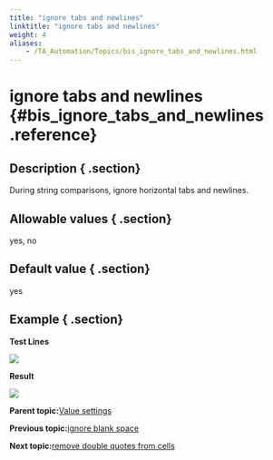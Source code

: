 ```yaml
--- 
title: "ignore tabs and newlines"
linktitle: "ignore tabs and newlines"
weight: 4
aliases: 
    - /TA_Automation/Topics/bis_ignore_tabs_and_newlines.html
---
```

# ignore tabs and newlines {#bis_ignore_tabs_and_newlines .reference}

## Description { .section}

During string comparisons, ignore horizontal tabs and newlines.

## Allowable values { .section}

yes, no

## Default value { .section}

yes

## Example { .section}

**Test Lines**

![](../Images/bis_ignore_tabs_and_newlines_pgm.png)

**Result**

![](../Images/bis_ignore_tabs_and_newlines_res.png)

**Parent topic:**[Value settings](../../TA_Automation/Topics/bis_value.html)

**Previous topic:**[ignore blank space](../../TA_Automation/Topics/bis_ignore_blank_space.html)

**Next topic:**[remove double quotes from cells](../../TA_Automation/Topics/bis_remove_double_quotes_from_cells.html)


